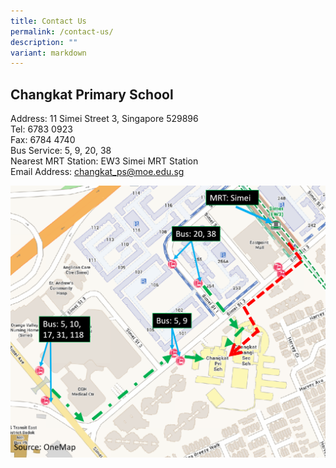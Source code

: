 ```yaml
---
title: Contact Us
permalink: /contact-us/
description: ""
variant: markdown
---
```

## Changkat Primary School 

Address: 11 Simei Street 3, Singapore 529896 
<br>Tel: 6783 0923 <br>Fax: 6784 4740 <br>
Bus Service: 5, 9, 20, 38
<br> Nearest MRT Station: EW3 Simei MRT Station 
<br>Email Address:&nbsp;[changkat_ps@moe.edu.sg](mailto:changkat_ps@moe.edu.sg)

![Changkat Primary School area map](/images/Contactus/ckps_transport_map.png)